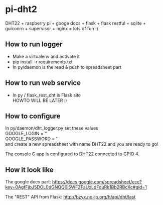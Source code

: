 pi-dht2
=======

DHT22 + raspberry pi + googe docs + flask + flask restful + sqlite + guiconrn + supervisor + nginx = lots of fun :)

How to run logger
------

  * Make a virtualenv and activate it
  * pip install -r requirements.txt
  * In py/daemon is the read & push to spreadsheet part

How to run web service
------
  * In py / flask_rest_dht is Flask site  
  HOWTO WILL BE LATER :)


How to configure
-----------------


In py/daemon/dht_logger.py set these values  
GOOGLE_LOGIN = ''  
GOOGLE_PASSWORD = ''  
and create a new spreadsheet with name DHT22 and you are ready to go!

The console C app is configured to DHT22 connected to GPIO 4.

How it look like
-----------------
The google docs part:
https://docs.google.com/spreadsheet/ccc?key=0AgfFjbJ5DOL0dGNQQ0l5WFZFaUxLdFduRk1Bb2RBcXc#gid=1


The "REST" API from Flask:
http://bzyx.no-ip.org/h/api/dht/last
